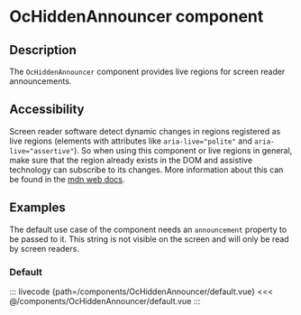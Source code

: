 # OcHiddenAnnouncer component

## Description

The `OcHiddenAnnouncer` component provides live regions for screen reader announcements.

## Accessibility

Screen reader software detect dynamic changes in regions registered as live regions (elements with attributes like `aria-live="polite"` and `aria-live="assertive"`). So when using this component or live regions in general, make sure that the region already exists in the DOM and assistive technology can subscribe to its changes. More information about this can be found in the [mdn web docs](https://developer.mozilla.org/en-US/docs/Web/Accessibility/ARIA/ARIA_Live_Regions).

## Examples

The default use case of the component needs an `announcement` property to be passed to it. This string is not visible on the screen and will only be read by screen readers.

### Default

::: livecode {path=/components/OcHiddenAnnouncer/default.vue}
<<< @/components/OcHiddenAnnouncer/default.vue
:::
